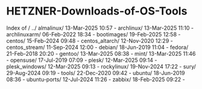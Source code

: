 # HETZNER-Downloads-of-OS-Tools

Index of /
../
almalinux/                                         13-Mar-2025 10:57       -
archlinux/                                         13-Mar-2025 11:10       -
archlinuxarm/                                      06-Feb-2022 18:34       -
bootimages/                                        19-Feb-2025 12:58       -
centos/                                            15-Feb-2024 09:48       -
centos_altarch/                                    12-Nov-2020 12:29       -
centos_stream/                                     11-Sep-2024 12:00       -
debian/                                            18-Jun-2019 11:04       -
fedora/                                            21-Feb-2018 20:20       -
gentoo/                                            13-Mar-2025 08:38       -
mint/                                              13-Mar-2025 11:46       -
opensuse/                                          17-Jul-2019 07:09       -
plesk/                                             12-Mar-2025 09:14       -
plesk_windows/                                     12-Mar-2025 09:13       -
rockylinux/                                        19-Nov-2024 17:22       -
sury/                                              29-Aug-2024 09:19       -
tools/                                             22-Dec-2020 09:42       -
ubuntu/                                            18-Jun-2019 08:36       -
ubuntu-ports/                                      12-Jul-2024 11:26       -
zabbix/                                            18-Feb-2025 09:22       -

